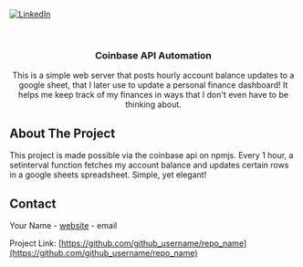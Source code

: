 <!--
*** Thanks for checking out the Best-README-Template. If you have a suggestion
*** that would make this better, please fork the repo and create a pull request
*** or simply open an issue with the tag "enhancement".
*** Thanks again! Now go create something AMAZING! :D
***
***
***
*** To avoid retyping too much info. Do a search and replace for the following:
*** github_username, repo_name, twitter_handle, email, project_title, project_description
-->



<!-- PROJECT SHIELDS -->
<!--
*** I'm using markdown "reference style" links for readability.
*** Reference links are enclosed in brackets [ ] instead of parentheses ( ).
*** See the bottom of this document for the declaration of the reference variables
*** for contributors-url, forks-url, etc. This is an optional, concise syntax you may use.
*** https://www.markdownguide.org/basic-syntax/#reference-style-links
-->
[![LinkedIn][linkedin-shield]][linkedin-url]



<!-- PROJECT LOGO -->
<br />
<p align="center">
  <h3 align="center">Coinbase API Automation</h3>

  <p align="center">
    This is a simple web server that posts hourly account balance updates to a google sheet, that I later use to update a personal finance dashboard! It helps me keep track of my finances in ways that I don't even have to be thinking about.
  </p>
</p>


<!-- ABOUT THE PROJECT -->
## About The Project

This project is made possible via the coinbase api on npmjs. Every 1 hour, a setinterval function fetches my account balance and updates certain rows in a google sheets spreadsheet. Simple, yet elegant!

<!-- CONTACT -->
## Contact

Your Name - [website](https://www.tdesrosi.com) - email

Project Link: [https://github.com/github_username/repo_name](https://github.com/github_username/repo_name)



<!-- MARKDOWN LINKS & IMAGES -->
<!-- https://www.markdownguide.org/basic-syntax/#reference-style-links -->
[linkedin-shield]: https://img.shields.io/badge/-LinkedIn-black.svg?style=for-the-badge&logo=linkedin&colorB=555
[linkedin-url]: https://www.linkedin.com/in/thomas-desrosiers-407ab7162/
